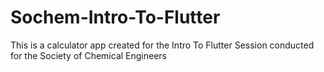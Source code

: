 # Sochem-Intro-To-Flutter
This is a calculator app created for the Intro To Flutter Session conducted for the Society of Chemical Engineers
